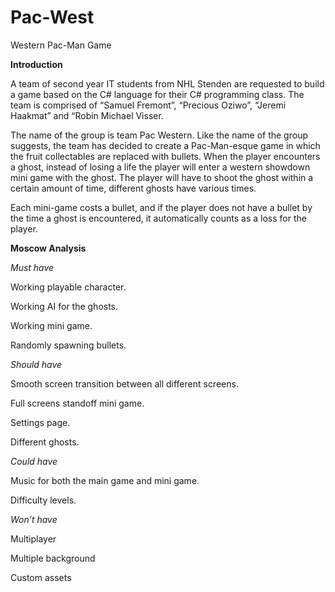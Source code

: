 # Pac-West
Western Pac-Man Game



**Introduction** 

A team of second year IT students from NHL Stenden are requested to build a game based on the C# language for their C# programming class. The team is comprised of “Samuel Fremont”, “Precious Oziwo”, “Jeremi Haakmat” and “Robin Michael Visser. 

The name of the group is team Pac Western. Like the name of the group suggests, the team has decided to create a Pac-Man-esque game in which the fruit collectables are replaced with bullets. When the player encounters a ghost, instead of losing a life the player will enter a western showdown mini game with the ghost. The player will have to shoot the ghost within a certain amount of time, different ghosts have various times. 

Each mini-game costs a bullet, and if the player does not have a bullet by the time a ghost is encountered, it automatically counts as a loss for the player. 

**Moscow Analysis**  

*Must have* 

Working playable character. 

Working AI for the ghosts. 

Working mini game. 

Randomly spawning bullets. 

 

*Should have* 

Smooth screen transition between all different screens. 

Full screens standoff mini game. 

Settings page. 

Different ghosts. 

 

*Could have* 

Music for both the main game and mini game. 

Difficulty levels. 



 

*Won’t have* 

Multiplayer 

Multiple background 

Custom assets 
